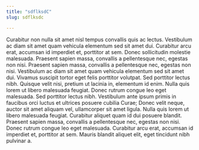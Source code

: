 ```yaml
---
title: "sdflksdC"
slug: sdflksdc

---
```


Curabitur non nulla sit amet nisl tempus convallis quis ac lectus. Vestibulum ac diam sit amet quam vehicula elementum sed sit amet dui. Curabitur arcu erat, accumsan id imperdiet et, porttitor at sem. Donec sollicitudin molestie malesuada. Praesent sapien massa, convallis a pellentesque nec, egestas non nisi. Praesent sapien massa, convallis a pellentesque nec, egestas non nisi. Vestibulum ac diam sit amet quam vehicula elementum sed sit amet dui. Vivamus suscipit tortor eget felis porttitor volutpat. Sed porttitor lectus nibh. Quisque velit nisi, pretium ut lacinia in, elementum id enim. Nulla quis lorem ut libero malesuada feugiat. Donec rutrum congue leo eget malesuada. Sed porttitor lectus nibh. Vestibulum ante ipsum primis in faucibus orci luctus et ultrices posuere cubilia Curae; Donec velit neque, auctor sit amet aliquam vel, ullamcorper sit amet ligula. Nulla quis lorem ut libero malesuada feugiat. Curabitur aliquet quam id dui posuere blandit. Praesent sapien massa, convallis a pellentesque nec, egestas non nisi. Donec rutrum congue leo eget malesuada. Curabitur arcu erat, accumsan id imperdiet et, porttitor at sem. Mauris blandit aliquet elit, eget tincidunt nibh pulvinar a.